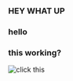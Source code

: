 ### HEY WHAT UP
### hello
### this working?
![click this](../../../Desktop/Screen%20Shot%202022-09-29%20at%204.46.18%20PM.png)